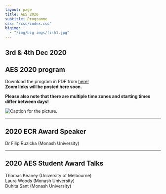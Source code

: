 ```yaml
---
layout: page
title: AES 2020
subtitle: Programme
css: "/css/index.css"
bigimg:
  - "/img/big-imgs/fish1.jpg" 
---
```



## 3rd & 4th Dec 2020

## AES 2020 program

Download the program in PDF from [here!](http://ausevo.github.io/docs/TimeTable_AES.pdf)  
**Zoom links will be posted here soon.**  

**Please also note that there are multiple time zones and starting times differ between days!**

![Caption for the picture.](http://ausevo.github.io/img/TimeTable_AES.jpg)

****

## 2020 ECR Award Speaker

Dr Filip Ruzicka (Monash University)

****

## 2020 AES Student Award Talks

Thomas Keaney (University of Melbourne)  
Laura Woods (Monash University)  
Duhita Sant (Monash University)  



